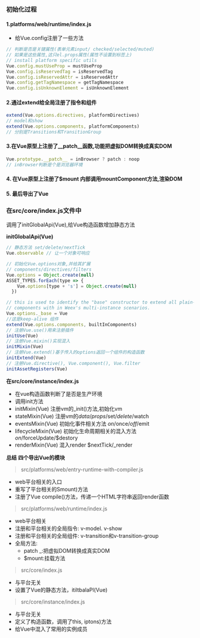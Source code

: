 
### 初始化过程
#### 1.platforms/web/runtime/index.js
- 给Vue.config注册了一些方法
```javascript
// 判断是否是关键属性(表单元素input/ checked/selected/muted)
// 如果是这些属性,这只el.props属性(属性不设置到标签上)
// install platform specific utils
Vue.config.mustUseProp = mustUseProp
Vue.config.isReservedTag = isReservedTag
Vue.config.isReservedAttr = isReservedAttr
Vue.config.getTagNamespace = getTagNamespace
Vue.config.isUnknownElement = isUnknownElement
```

#### 2.通过extend给全局注册了指令和组件
```js
extend(Vue.options.directives, platformDirectives)
// model和show
extend(Vue.options.components, platformComponents)
// 分别是Transitions和TransitionGroup
```
#### 3.在Vue原型上注册了__patch__函数,功能把虚拟DOM转换成真实DOM
```js
Vue.prototype.__patch__ = inBrowser ? patch : noop
// inBrowser判断是个是浏览器环境
```
#### 4. 在Vue原型上注册了$mount 内部调用mountComponent方法,渲染DOM
#### 5. 最后导出了Vue


### 在src/core/index.js文件中
调用了initGlobalApi(Vue),给Vue构造函数增加静态方法

**initGlobalApi(Vue)**
```javascript
// 静态方法 set/delete/nextTick
Vue.observable // 让一个对象可响应

// 初始化Vue.options对象,并给其扩展
// components/directives/filters
Vue.options = Object.create(null)
ASSET_TYPES.forEach(type => {
    Vue.options[type + 's'] = Object.create(null)
  })

// this is used to identify the "base" constructor to extend all plain-object
// components with in Weex's multi-instance scenarios.
Vue.options._base = Vue
//这是keep-alive 组件
extend(Vue.options.components, builtInComponents)
// 注册Vue.use()用来注册插件
initUse(Vue)
// 注册Vue.mixin()实现混入
initMixin(Vue)
// 注册Vue.extend()基于传入的options返回一个组件的构造函数
initExtend(Vue)
// 注册Vue.directive(), Vue.component(), Vue.filter
initAssetRegisters(Vue)
```

**在src/core/instance/index.js**
- 在vue构造函数判断了是否是生产环境
- 调用init方法
- initMixin(Vue) 注册vm的_init()方法,初始化vm
- stateMixin(Vue) 注册vm的$data/props/$set/$delete/$watch
- eventsMixin(Vue) 初始化事件相关方法 $on/$once/$off/$emit
- lifecycleMixin(Vue) 初始化生命周期相关的混入方法 $on/$forceUpdate/$destory
- renderMixin(Vue) 混入render $nextTick/_render

**总结**
**四个导出Vue的模块**
> src/platforms/web/entry-runtime-with-compiler.js
- web平台相关的入口
- 重写了平台相关的Smount)方法
- 注册了Vue compile()方法，传递一个HTML字符串返回render函数
> src/platforms/web/runtime/index.js
  - web平台相关
  - 注册和平台相关的全局指令: v-model. v-show
  - 注册和平台相关的全局组件: v-transition和v-transition-group
  - 全局方法:
    - patch _:把虚拟DOM转换成真实DOM
    - $mount:挂载方法

>  src/core/index.js
- 与平台无关
- 设置了Vue的静态方法，itiltbalaPl(Vue)
> src/core/instance/index.js
- 与平台无关
- 定义了构造函数，调用了this, iptons)方法
- 给Vue中混入了常用的实例成员
